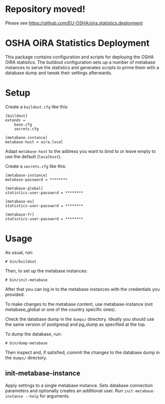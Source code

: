 # Repository moved!

Please see https://github.com/EU-OSHA/oira.statistics.deployment

# OSHA OiRA Statistics Deployment

This package contains configuration and scripts for deploying the OSHA OiRA statistics. The buildout configuration sets up a number of metabase instances to serve the statistics and generates scripts to prime them with a database dump and tweak their settings afterwards.

# Setup

Create a `buildout.cfg` like this:

    [buildout]
    extends =
        base.cfg
        secrets.cfg

    [metabase-instance]
    metabase-host = oira.local

Adapt `metabase-host` to the address you want to bind to or leave empty to use the default (`localhost`).

Create a `secrets.cfg` like this:

    [metabase-instance]
    metabase-password = ********

    [metabase-global]
    statistics-user-password = ********

    [metabase-eu]
    statistics-user-password = ********

    [metabase-fr]
    statistics-user-password = ********

# Usage

As usual, run:

    # bin/buildout

Then, to set up the metabase instances:

    # bin/init-metabase

After that you can log in to the metabase instances with the credentials you provided.

To make changes to the metabase content, use metabase-instance (not metabase_global or one of the country specific ones).

Check the database dump in the `dumps/` directory. Ideally you should use the same version of postgresql and pg_dump as specified at the top.

To dump the database, run:

    # bin/dump-metabase

Then inspect and, if satisfied, commit the changes to the database dump in the `dumps/` directory.

## init-metabase-instance

Apply settings to a single metabase instance. Sets database connection parameters and optionally creates an additional user. Run `init-metabase-instance --help` for arguments.
